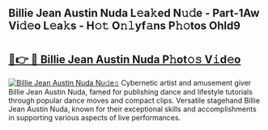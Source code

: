 ## Billie Jean Austin Nuda L𝚎a𝚔ed N𝚞𝚍e - Part-1Aw Vi𝚍𝚎o L𝚎a𝚔s - H𝚘𝚝 O𝚗𝚕yf𝚊ns P𝚑𝚘tos Ohld9

# <h2><a href="http://kfeskx7.oniu.top/?m=Billie+Jean+Austin+Nuda">🔗👉 🔴 Billie Jean Austin Nuda P𝚑ot𝚘𝚜 V𝚒d𝚎o</a></h2>

[![Billie Jean Austin Nuda Nu𝚍e𝚜](https://i.imgur.com/0qMVB7G.gif)](http://kfeskx7.oniu.top/?m=Billie+Jean+Austin+Nuda)
Cybernetic artist and amusement giver Billie Jean Austin Nuda, famed for publishing dance and lifestyle tutorials through popular dance moves and compact clips. Versatile stagehand Billie Jean Austin Nuda, known for their exceptional skills and accomplishments in supporting various aspects of live performances.  
